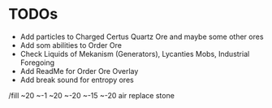 # TODOs

* Add particles to Charged Certus Quartz Ore and maybe some other ores
* Add som abilities to Order Ore
* Check Liquids of Mekanism (Generators), Lycanties Mobs, Industrial Foregoing
* Add ReadMe for Order Ore Overlay
* Add break sound for entropy ores

/fill ~20 ~-1 ~20 ~-20 ~-15 ~-20 air replace stone